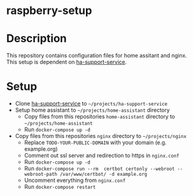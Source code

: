# raspberry-setup

# Description
This repository contains configuration files for home assitant and nginx. This setup is dependent on [ha-support-service](https://github.com/nerijusdu/ha-support-service).

# Setup
- Clone [ha-support-service](https://github.com/nerijusdu/ha-support-service) to `~/projects/ha-support-service`
- Setup home assistant to `~/projects/home-assistant` directory
  - Copy files from this repositories `home-assistant` directory to `~/projects/home-assistant`
  - Run `docker-compose up -d`
- Copy files from this repositories `nginx` directory to `~/projects/nginx`
  - Replace `TODO-YOUR-PUBLIC-DOMAIN` with your domain (e.g. example.org)
  - Comment out ssl server and redirection to https in `nginx.conf`
  - Run `docker-compose up -d`
  - Run `docker-compose run --rm  certbot certonly --webroot --webroot-path /var/www/certbot/ -d example.org`
  - Uncomment everything from `nginx.conf`
  - Run `docker-compose restart`
